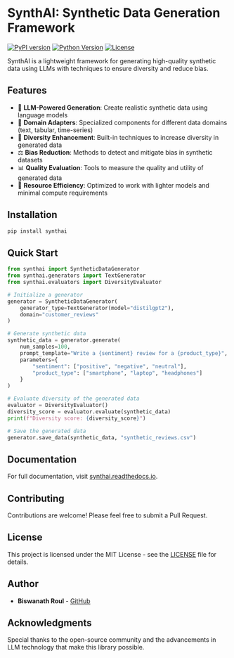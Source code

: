 # SynthAI: Synthetic Data Generation Framework

[![PyPI version](https://img.shields.io/pypi/v/synthai.svg)](https://pypi.org/project/synthai/)
[![Python Version](https://img.shields.io/pypi/pyversions/synthai.svg)](https://pypi.org/project/synthai/)
[![License](https://img.shields.io/github/license/biswanathroul/synthai.svg)](https://github.com/biswanathroul/synthai/blob/main/LICENSE)

SynthAI is a lightweight framework for generating high-quality synthetic data using LLMs with techniques to ensure diversity and reduce bias.

## Features

- 🤖 **LLM-Powered Generation**: Create realistic synthetic data using language models
- 🧩 **Domain Adapters**: Specialized components for different data domains (text, tabular, time-series)
- 🔄 **Diversity Enhancement**: Built-in techniques to increase diversity in generated data
- ⚖️ **Bias Reduction**: Methods to detect and mitigate bias in synthetic datasets
- 📊 **Quality Evaluation**: Tools to measure the quality and utility of generated data
- 🚀 **Resource Efficiency**: Optimized to work with lighter models and minimal compute requirements

## Installation

```bash
pip install synthai
```

## Quick Start

```python
from synthai import SyntheticDataGenerator
from synthai.generators import TextGenerator
from synthai.evaluators import DiversityEvaluator

# Initialize a generator
generator = SyntheticDataGenerator(
    generator_type=TextGenerator(model="distilgpt2"),
    domain="customer_reviews"
)

# Generate synthetic data
synthetic_data = generator.generate(
    num_samples=100,
    prompt_template="Write a {sentiment} review for a {product_type}",
    parameters={
        "sentiment": ["positive", "negative", "neutral"],
        "product_type": ["smartphone", "laptop", "headphones"]
    }
)

# Evaluate diversity of the generated data
evaluator = DiversityEvaluator()
diversity_score = evaluator.evaluate(synthetic_data)
print(f"Diversity score: {diversity_score}")

# Save the generated data
generator.save_data(synthetic_data, "synthetic_reviews.csv")
```

## Documentation

For full documentation, visit [synthai.readthedocs.io](https://synthai.readthedocs.io).

## Contributing

Contributions are welcome! Please feel free to submit a Pull Request.

## License

This project is licensed under the MIT License - see the [LICENSE](LICENSE) file for details.

## Author

- **Biswanath Roul** - [GitHub](https://github.com/biswanathroul)

## Acknowledgments

Special thanks to the open-source community and the advancements in LLM technology that make this library possible.